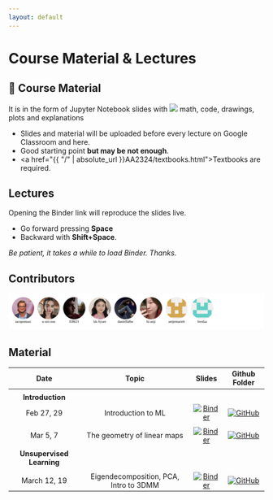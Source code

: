 ```yaml
---
layout: default
---
```


# Course Material & Lectures <a name="material"></a>

## 📖 Course Material 

It is in the form of Jupyter Notebook slides with <img src="https://render.githubusercontent.com/render/math?math=\LaTeX"> math, code, drawings, plots and explanations

- Slides and material will be uploaded before every lecture on Google Classroom and here.
- Good starting point **but may be not enough**.
- <a href="{{ "/" | absolute_url }}AA2324/textbooks.html">Textbooks</a> are required.

## Lectures

Opening the Binder link will reproduce the slides live.
- Go forward pressing **Space**
- Backward with **Shift+Space**.

_Be patient, it takes a while to load Binder. Thanks._

## Contributors
<img src="https://raw.githubusercontent.com/iacopomasi/AI-ML-Unit-2/main/CONTRIBUTORS_AA2324.svg">

## Material 


**Date**       | **Topic**          | **Slides**        |  **Github Folder**  
:------------: | :------------:     | :------------:    |:------------: 
|              |                    |                   |               | 
| __Introduction__    |                    |                   |               |  
Feb 27, 29     | Introduction to ML | [![Binder](https://mybinder.org/badge_logo.svg)](https://mybinder.org/v2/gh/iacopomasi/AI-ML-Unit-2/HEAD?urlpath=/tree/AA2324/course/01_introduction/01_introduction.ipynb)       | [![GitHub](https://badgen.net/badge/icon/github?icon=github&label)](https://github.com/iacopomasi/AI-ML-Unit-2/blob/main/AA2324/course/01_introduction/)  |  
|              |                    |                   |               | 
Mar 5, 7     | The geometry of linear maps | [![Binder](https://mybinder.org/badge_logo.svg)](https://mybinder.org/v2/gh/iacopomasi/AI-ML-Unit-2/HEAD?urlpath=/tree/AA2324/course/02_math_recap_linear_algebra/02_math_recap_linear_algebra.ipynb)       | [![GitHub](https://badgen.net/badge/icon/github?icon=github&label)](https://github.com/iacopomasi/AI-ML-Unit-2/blob/main/AA2324/course/02_math_recap_linear_algebra/02_math_recap_linear_algebra.ipynb)     
|              |                    |                   |               | 
| __Unsupervised Learning__    |                    |                   |               | 
|              |                    |                   |               |
March 12, 19     | Eigendecomposition, PCA, Intro to 3DMM  | [![Binder](https://mybinder.org/badge_logo.svg)](https://mybinder.org/v2/gh/iacopomasi/AI-ML-Unit-2/HEAD?urlpath=/tree/AA2324/course/03_math_recap_eig_pca_3dmm/03_math_recap_eig_pca_3dmm.ipynb)       | [![GitHub](https://badgen.net/badge/icon/github?icon=github&label)](https://github.com/iacopomasi/AI-ML-Unit-2/blob/main/AA2324/course/03_math_recap_eig_pca_3dmm/03_math_recap_eig_pca_3dmm.ipynb)  